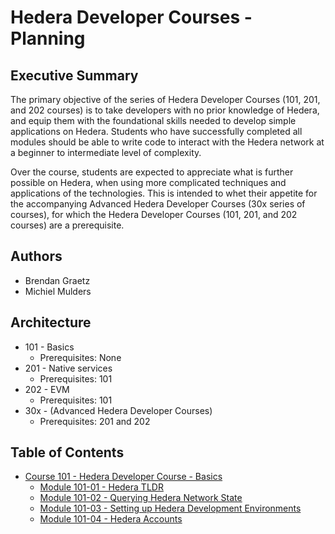 # Hedera Developer Courses - Planning

## Executive Summary

The primary objective of the series of Hedera Developer Courses (101, 201, and 202 courses) is to take developers with no prior knowledge of Hedera, and equip them with the foundational skills needed to develop simple applications on Hedera. Students who have successfully completed all modules should be able to write code to interact with the Hedera network at a beginner to intermediate level of complexity.

Over the course, students are expected to appreciate what is further possible on Hedera, when using more complicated techniques and applications of the technologies. This is intended to whet their appetite for the accompanying Advanced Hedera Developer Courses (30x series of courses), for which the Hedera Developer Courses (101, 201, and 202 courses) are a prerequisite.

## Authors

- Brendan Graetz
- Michiel Mulders

## Architecture

- 101 - Basics
    - Prerequisites: None
- 201 - Native services
    - Prerequisites: 101
- 202 - EVM
    - Prerequisites: 101
- 30x - (Advanced Hedera Developer Courses)
    - Prerequisites: 201 and 202


## Table of Contents

- [Course 101 - Hedera Developer Course - Basics](./101-00-hdc-basics.md)
    - [Module 101-01 - Hedera TLDR](./101-01-hdc-hedera-tldr.md)
    - [Module 101-02 - Querying Hedera Network State](./101-02-query-hedera-state.md)
    - [Module 101-03 - Setting up Hedera Development Environments](./101-03-setting-up-hedera-dev-env.md)
    - [Module 101-04 - Hedera Accounts](./101-04-hedera-accounts.md)
